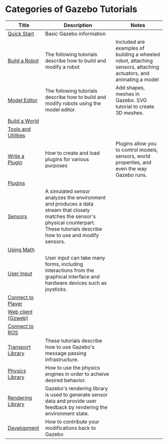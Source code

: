 # Categories of Gazebo Tutorials

|Title|Description|Notes|
|----|----|----|
|[Quick Start][1]|Basic Gazebo information||
|[Build a Robot][2]|The following tutorials describe how to build and modify a robot|Included are examples of building a wheeled robot, attaching sensors, attaching actuators, and animating a model|
|[Model Editor][3]|The following tutorials describe how to build and modify robots using the model editor.|Add shapes, meshes in Gazebo. SVG tutorial to create 3D meshes.|
|[Build a World][4]|||
|[Tools and Utilities][5]|||
|[Write a Plugin][6]|How to create and load plugins for various purposes|Plugins allow you to control models, sensors, world properties, and even the way Gazebo runs.|
|[Plugins][7]|||
|[Sensors][8]|A simulated sensor analyzes the environment and produces a data stream that closely matches the sensor's physical counterpart. These tutorials describe how to use and modify sensors.||
|[Using Math][9]|||
|[User Input][10]|User input can take many forms, including interactions from the graphical interface and hardware devices such as joysticks.||
|[Connect to Player][11]|||
|[Web client (Gzweb)][12]|||
|[Connect to ROS][13]|||
|[Transport Library][14]|These tutorials describe how to use Gazebo's message passing infrastructure.||
|[Physics Library][15]|How to use the physics engines in order to acheive desired behavior.||
|[Rendering Library][16]|Gazebo's rendering library is used to generate sensor data and provide user feedback by rendering the environment state.||
|[Development][17]|How to contribute your modifications back to Gazebo||


[1]: gazebo_categories/get_started.md 
[2]: gazebo_categories/build_robot.md
[3]: gazebo_categories/model_editor.md
[4]: gazebo_categories/build_world.md
[5]: gazebo_categories/tools_utilities.md
[6]: gazebo_categories/write_plugins.md
[7]: gazebo_categories/plugins.md
[8]: gazebo_categories/sensors.md
[9]: gazebo_categories/using_math.md
[10]: gazebo_categories/user_input.md
[11]: gazebo_categories/connect_to_player.md
[12]: gazebo_categories/gzweb.md
[13]: gazebo_categories/ros.md
[14]: gazebo_categories/transport_library.md
[15]: gazebo_categories/physics_library.md
[16]: gazebo_categories/rendering_library.md
[17]: gazebo_categories/development.md
